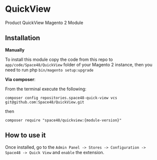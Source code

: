 # QuickView
Product QuickView Magento 2 Module

## Installation

**Manually** 

To install this module copy the code from this repo to `app/code/Space48/QuickView` folder of your Magento 2 instance, then you need to run php `bin/magento setup:upgrade`

**Via composer**:

From the terminal execute the following:

`composer config repositories.space48-quick-view vcs git@github.com:Space48/QuickView.git`

then

`composer require "space48/quickview:{module-version}"`

## How to use it
Once installed, go to the `Admin Panel -> Stores -> Configuration -> Space48 -> Quick View` and `enable` the extension.
